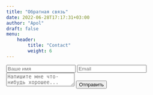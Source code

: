 ```yaml
---
title: "Обратная связь"
date: 2022-06-28T17:17:31+03:00
author: "Apol"
draft: false
menu:
    header:
        title: "Contact"
        weight: 6
---
```


<div class="list">
    <form class="feedback-form" action="">
        <label for="">
            <input id="name" type="text" name="" id="" placeholder="Ваше имя" value="" required>
        </label>
        <label for="">
            <input id="email" type="email" name="Email" id="" placeholder="Email" required value="">
        </label>
        <textarea id="body" name="Message" placeholder="Напишите мне что-нибудь хорошее..." autocorrect="on"></textarea>
        <input class="btn form-submit" type="button" value="Отправить">
    </form>
</div>

<script src="/js/components/feedback-form.js"></script>
